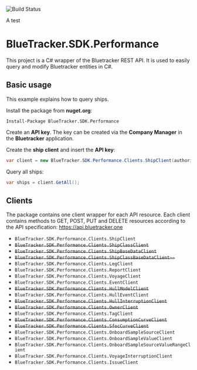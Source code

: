 ![Build Status](https://ncs-fleet.visualstudio.com/_apis/public/build/definitions/36e4a17c-95ff-4c57-b1ae-af779fd7672c/28/badge)

A test

# BlueTracker.SDK.Performance
This project is a C# wrapper of the Bluetracker REST API. It is used to easily query and modify Bluetracker entities in C#.

## Basic usage
This example explains how to query ships.

Install the package from **nuget.org**:
```
Install-Package BlueTracker.SDK.Performance
```

Create an **API key**. The key can be created via the **Company Manager** in the **Bluetracker** application.

Create the **ship client** and insert the **API key**:
```C#
var client = new BlueTracker.SDK.Performance.Clients.ShipClient(authorization: "<API-KEY>");
```
Query all ships:
```C#
var ships = client.GetAll();
```

## Clients
The package contains one client wrapper for each API resource. Each client contains methods to GET, POST, PUT and DELETE resources according to the API specification: https://api.bluetracker.one 

- ``BlueTracker.SDK.Performance.Clients.ShipClient``
- ~~``BlueTracker.SDK.Performance.Clients.ShipClassClient``~~
- ~~``BlueTracker.SDK.Performance.Clients.ShipBaseDataClient``~~
- ~~``BlueTracker.SDK.Performance.Clients.ShipClassBaseDataClient~~``~~
- ``BlueTracker.SDK.Performance.Clients.LegClient``
- ``BlueTracker.SDK.Performance.Clients.ReportClient``
- ``BlueTracker.SDK.Performance.Clients.VoyageClient``
- ``BlueTracker.SDK.Performance.Clients.EventClient``
- ~~``BlueTracker.SDK.Performance.Clients.HullModelClient``~~
- ``BlueTracker.SDK.Performance.Clients.HullEventClient``
- ~~``BlueTracker.SDK.Performance.Clients.HullInterruptionClient``~~
- ~~``BlueTracker.SDK.Performance.Clients.OwnerClient``~~
- ``BlueTracker.SDK.Performance.Clients.TagClient``
- ~~``BlueTracker.SDK.Performance.Clients.ConsumptionCurveClient``~~
- ~~``BlueTracker.SDK.Performance.Clients.SfocCurveClient``~~
- ``BlueTracker.SDK.Performance.Clients.OnboardSampleSourceClient``
- ``BlueTracker.SDK.Performance.Clients.OnboardSampleValueClient``
- ``BlueTracker.SDK.Performance.Clients.OnboardSampleSourceValueRangeClient``
- ``BlueTracker.SDK.Performance.Clients.VoyageInterruptionClient``
- ``BlueTracker.SDK.Performance.Clients.IssueClient``
